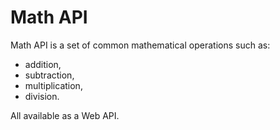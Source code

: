 # Math API
Math API is a set of common mathematical operations such as:
  - addition,
  - subtraction,
  - multiplication,
  - division.
  
All available as a Web API.

